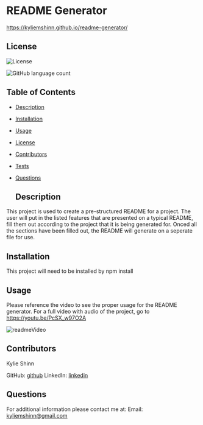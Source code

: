
# README Generator
https://kyliemshinn.github.io/readme-generator/
  
## License 

![License](https://img.shields.io/badge/License-MIT-yellow.svg)

![GitHub language count](https://img.shields.io/github/languages/count/kyliemshinn/readme-generator)


 ## Table of Contents
  
- [Description](#description)
- [Installation](#installation)
- [Usage](#usage)
- [License](#license)
- [Contributors](#contributors)
- [Tests](#tests)
- [Questions](#questions)
  
  ## Description
  
 This project is used to create a pre-structured README for a project. The user will put in the listed features that are presented on a typical README, fill them out according to the project that it is being generated for. Onced all the sections have been filled out, the README will generate on a seperate file for use.
  
  ## Installation
  
  This project will need to be installed by npm install
  
  ## Usage 
  
  Please reference the video to see the proper usage for the README generator.
  For a full video with audio of the project, go to https://youtu.be/PcSX_w97O2A

  ![readmeVideo](video-readme-gif.gif)


  ## Contributors
  
  Kylie Shinn

  GitHub: [github](https://github.com/kyliemshinn)
  LinkedIn: [linkedin](https://www.linkedin.com/feed/)
  
  ## Questions
  
  For additional information please contact me at:
  Email: kyliemshinn@gmail.com



  
